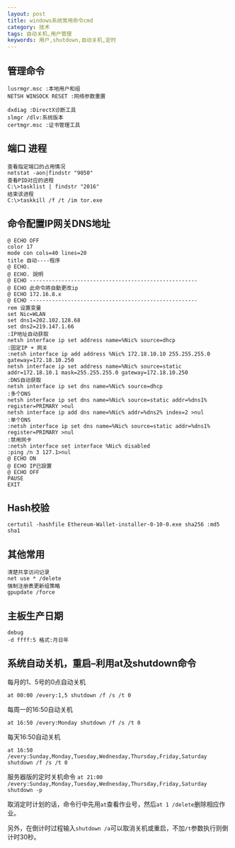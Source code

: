 ```yaml
---
layout: post
title: windows系统常用命令cmd
category: 技术
tags: 自动关机,用户管理
keywords: 用户,shutdown,自动关机,定时
---
```

## 管理命令

```
lusrmgr.msc :本地用户和组
NETSH WINSOCK RESET :网络参数重置

dxdiag :DirectX诊断工具
slmgr /dlv:系统版本
certmgr.msc :证书管理工具
```

## 端口 进程
```
查看指定端口的占用情况
netstat -aon|findstr "9050"
查看PID对应的进程 
C:\>tasklist | findstr "2016" 
结束该进程 
C:\>taskkill /f /t /im tor.exe  
```

## 命令配置IP网关DNS地址
```
@ ECHO OFF
color 17
mode con cols=40 lines=20
title 自动----程序
@ ECHO.
@ ECHO. 說明
@ ECHO -----------------------------------------------------
@ ECHO 此命令將自動更改ip
@ ECHO 172.16.8.x
@ ECHO -----------------------------------------------------
rem 设置变量
set Nic=WLAN
set dns1=202.102.128.68
set dns2=219.147.1.66
:IP地址自动获取
netsh interface ip set address name=%Nic% source=dhcp
:固定IP + 网关
:netsh interface ip add address %Nic% 172.18.10.10 255.255.255.0 gateway=172.18.10.250
netsh interface ip set address name=%Nic% source=static addr=172.18.10.1 mask=255.255.255.0 gateway=172.18.10.250
:DNS自动获取
netsh interface ip set dns name=%Nic% source=dhcp
:多个DNS
netsh interface ip set dns name=%Nic% source=static addr=%dns1% register=PRIMARY >nul
netsh interface ip add dns name=%Nic% addr=%dns2% index=2 >nul
:单个DNS
:netsh interface ip set dns name=%Nic% source=static addr=%dns1% register=PRIMARY >nul
:禁用网卡
:netsh interface set interface %Nic% disabled
:ping /n 3 127.1>nul
@ ECHO ON
@ ECHO IP已設置
@ ECHO OFF
PAUSE
EXIT
```

## Hash校验

`certutil -hashfile Ethereum-Wallet-installer-0-10-0.exe sha256 :md5 sha1`

## 其他常用
```
清楚共享访问记录
net use * /delete
强制注册表更新组策略
gpupdate /force
```

## 主板生产日期

```
debug
-d ffff:5 格式:月日年
```
## 系统自动关机，重启–利用at及shutdown命令

每月的1、5号的0点自动关机

`at 00:00 /every:1,5 shutdown /f /s /t 0`

每周一的16:50自动关机

`at 16:50 /every:Monday shutdown /f /s /t 0`

每天16:50自动关机

`at 16:50 /every:Sunday,Monday,Tuesday,Wednesday,Thursday,Friday,Saturday shutdown /f /s /t 0`

服务器版的定时关机命令
`at 21:00 /every:Sunday,Monday,Tuesday,Wednesday,Thursday,Friday,Saturday shutdown -p`


取消定时计划的话，命令行中先用`at`查看作业号，然后`at 1 /delete`删除相应作业。 


另外，在倒计时过程输入`shutdown /a`可以取消关机或重启，不加`/t`参数执行则倒计时30秒。



